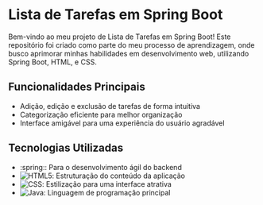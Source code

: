 # Lista de Tarefas em Spring Boot

Bem-vindo ao meu projeto de Lista de Tarefas em Spring Boot! Este repositório foi criado como parte do meu processo de aprendizagem, onde busco aprimorar minhas habilidades em desenvolvimento web, utilizando Spring Boot, HTML, e CSS.

## Funcionalidades Principais
- Adição, edição e exclusão de tarefas de forma intuitiva
- Categorização eficiente para melhor organização
- Interface amigável para uma experiência do usuário agradável

## Tecnologias Utilizadas
- :spring:: Para o desenvolvimento ágil do backend
- ![HTML5](https://img.shields.io/badge/html5-%23E34F26.svg?style=for-the-badge&logo=html5&logoColor=white): Estruturação do conteúdo da aplicação
- ![CSS](https://img.shields.io/badge/css3-%231572B6.svg?style=for-the-badge&logo=css3&logoColor=white): Estilização para uma interface atrativa
- ![Java](https://img.shields.io/badge/java-%23D92322.svg?style=for-the-badge&logo=java&logoColor=white): Linguagem de programação principal

